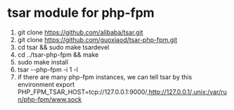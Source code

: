tsar module for php-fpm
=======================


1. git clone https://github.com/alibaba/tsar.git
1. git clone https://github.com/guoxiaod/tsar-php-fpm.git
1. cd tsar && sudo make tsardevel
1. cd ../tsar-php-fpm && make
1. sudo make install
1. tsar --php-fpm -i 1 -l 
1. if there are many php-fpm instances, we can tell tsar by this environment 
   export PHP_FPM_TSAR_HOST=tcp://127.0.0.1:9000/,http://127.0.0.1/,unix:/var/run/php-fpm/www.sock
